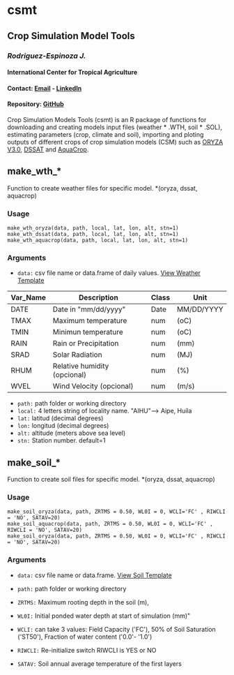 # csmt
## Crop Simulation Model Tools
### *Rodriguez-Espinoza J.*
#### International Center for Tropical Agriculture
#### Contact: [Email](mailto:j.r.espinosa@cgiar.org) - [LinkedIn](https://www.linkedin.com/in/jeferson-rodriguez-espinoza-24749625/)
#### Repository: [GitHub](https://github.com/jrodriguez88/csmt/)

Crop Simulation Models Tools (csmt) is an R package of functions for downloading and creating models input files (weather * .WTH, soil * .SOL), estimating parameters (crop, climate and soil), importing and ploting outputs of different crops of crop simulation models (CSM) such as [ORYZA V3.0](https://sites.google.com/a/irri.org/oryza2000/about-oryza-version-3), [DSSAT](https://dssat.net/) and [AquaCrop](http://www.fao.org/aquacrop/).



## make_wth_* 
Function to create weather files for specific model. *(oryza, dssat, aquacrop)

### Usage
```
make_wth_oryza(data, path, local, lat, lon, alt, stn=1)
make_wth_dssat(data, path, local, lat, lon, alt, stn=1)
make_wth_aquacrop(data, path, local, lat, lon, alt, stn=1)
```

### Arguments

* `data:` csv file name or data.frame of daily values. [View Weather Template](https://raw.githubusercontent.com/jrodriguez88/ORYZA_Model_RTOOLS/master/weather_input.csv)

| Var_Name | Description  |  Class| Unit |
| --- | --- | --- | --- | 
| DATE |  Date in "mm/dd/yyyy" | Date | MM/DD/YYYY |
| TMAX |  Maximum temperature | num  | (oC) |
| TMIN |  Minimun temperature | num  | (oC) |
| RAIN |  Rain or Precipitation | num  | (mm) |
| SRAD |  Solar Radiation | num  | (MJ) |
| RHUM |  Relative humidity (opcional) | num  | (%)  |
| WVEL |  Wind Velocity (opcional) | num  | (m/s)  |

* `path:`      path folder or working directory
* `local:`     4 letters string of locality name. "AIHU"--> Aipe, Huila
* `lat:`       latitud (decimal degrees)
* `lon:`       longitud (decimal degrees)
* `alt:`       altitude (meters above sea level)
* `stn:`       Station number. default=1

## make_soil_*
Function to create soil files for specific model. *(oryza, dssat, aquacrop)

### Usage
```
make_soil_oryza(data, path, ZRTMS = 0.50, WL0I = 0, WCLI='FC' , RIWCLI = 'NO', SATAV=20)
make_soil_aquacrop(data, path, ZRTMS = 0.50, WL0I = 0, WCLI='FC' , RIWCLI = 'NO', SATAV=20)
make_soil_oryza(data, path, ZRTMS = 0.50, WL0I = 0, WCLI='FC' , RIWCLI = 'NO', SATAV=20)
```

### Arguments

* `data:` csv file name or data.frame. [View Soil Template](https://raw.githubusercontent.com/jrodriguez88/ORYZA_Model_RTOOLS/master/soil_input.csv)

* `path:`   path folder or working directory
* `ZRTMS:`  Maximum rooting depth in the soil (m), 
* `WL0I:`   Initial ponded water depth at start of simulation (mm)"
* `WCLI:`   can take 3 values: Field Capacity ('FC'), 50% of Soil Saturation ('ST50'), Fraction of water content ('0.0'- '1.0') 
* `RIWCLI:` Re-initialize switch RIWCLI is YES or NO
* `SATAV:`  Soil annual average temperature of the first layers
